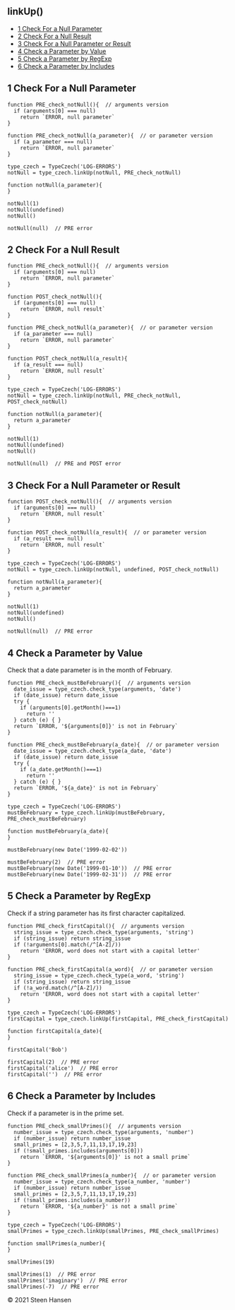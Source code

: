 

## linkUp()
  -  [1 Check For a Null Parameter](#check-for-a-null-parameter) 
  -  [2 Check For a Null Result](#check-for-a-null-result) 
  -  [3 Check For a Null Parameter or Result](#check-for-a-null-parameter-or-result) 
  -  [4 Check a Parameter by Value](#check-a-parameter-by-value) 
  -  [5 Check a Parameter by RegExp](#check-a-parameter-by-regexp) 
  -  [6 Check a Parameter by Includes](#check-a-parameter-by-includes) 

## 1 Check For a Null Parameter<a name="check-for-a-null-parameter"></a>

```
function PRE_check_notNull(){  // arguments version
  if (arguments[0] === null) 
    return `ERROR, null parameter`
}
```
```
function PRE_check_notNull(a_parameter){  // or parameter version
  if (a_parameter === null) 
    return `ERROR, null parameter`
}

type_czech = TypeCzech('LOG-ERRORS')
notNull = type_czech.linkUp(notNull, PRE_check_notNull) 

function notNull(a_parameter){
}

notNull(1)
notNull(undefined)  
notNull()

notNull(null)  // PRE error         
```


## 2 Check For a Null Result<a name="check-for-a-null-result"></a>

```
function PRE_check_notNull(){  // arguments version
  if (arguments[0] === null) 
    return `ERROR, null parameter`
}

function POST_check_notNull(){
  if (arguments[0] === null) 
    return `ERROR, null result`
}
```
```
function PRE_check_notNull(a_parameter){  // or parameter version
  if (a_parameter === null) 
    return `ERROR, null parameter`
}

function POST_check_notNull(a_result){
  if (a_result === null) 
    return `ERROR, null result`
}

type_czech = TypeCzech('LOG-ERRORS')
notNull = type_czech.linkUp(notNull, PRE_check_notNull, POST_check_notNull) 

function notNull(a_parameter){
  return a_parameter
}

notNull(1)
notNull(undefined)  
notNull()

notNull(null)  // PRE and POST error         
```

## 3 Check For a Null Parameter or Result<a name="check-for-a-null-parameter-or-result"></a>
```
function POST_check_notNull(){  // arguments version
  if (arguments[0] === null) 
    return `ERROR, null result`
}
```
```
function POST_check_notNull(a_result){  // or parameter version
  if (a_result === null) 
    return `ERROR, null result`
}

type_czech = TypeCzech('LOG-ERRORS')
notNull = type_czech.linkUp(notNull, undefined, POST_check_notNull) 

function notNull(a_parameter){
  return a_parameter
}

notNull(1)
notNull(undefined)  
notNull()

notNull(null)  // PRE error         
```



## 4 Check a Parameter by Value<a name="check-a-parameter-by-value"></a>
Check that a date parameter is in the month of February.
```
function PRE_check_mustBeFebruary(){  // arguments version
  date_issue = type_czech.check_type(arguments, 'date') 
  if (date_issue) return date_issue
  try {
    if (arguments[0].getMonth()===1) 
      return ''
  } catch (e) { }
  return `ERROR, '${arguments[0]}' is not in February`
}
```
```
function PRE_check_mustBeFebruary(a_date){  // or parameter version
  date_issue = type_czech.check_type(a_date, 'date') 
  if (date_issue) return date_issue
  try {
    if (a_date.getMonth()===1) 
      return ''
  } catch (e) { }
  return `ERROR, '${a_date}' is not in February`
}

type_czech = TypeCzech('LOG-ERRORS')
mustBeFebruary = type_czech.linkUp(mustBeFebruary, PRE_check_mustBeFebruary) 

function mustBeFebruary(a_date){
}

mustBeFebruary(new Date('1999-02-02'))  

mustBeFebruary(2)  // PRE error         
mustBeFebruary(new Date('1999-01-10'))  // PRE error         
mustBeFebruary(new Date('1999-02-31'))  // PRE error           
```

## 5 Check a Parameter by RegExp<a name="check-a-parameter-by-regexp"></a>
Check if a string parameter has its first character capitalized.
  
```
function PRE_check_firstCapital(){  // arguments version
  string_issue = type_czech.check_type(arguments, 'string')
  if (string_issue) return string_issue
  if (!arguments[0].match(/^[A-Z]/))
    return 'ERROR, word does not start with a capital letter'
}
```
```
function PRE_check_firstCapital(a_word){  // or parameter version
  string_issue = type_czech.check_type(a_word, 'string')
  if (string_issue) return string_issue
  if (!a_word.match(/^[A-Z]/))
    return 'ERROR, word does not start with a capital letter'
}

type_czech = TypeCzech('LOG-ERRORS')
firstCapital = type_czech.linkUp(firstCapital, PRE_check_firstCapital) 

function firstCapital(a_date){
}

firstCapital('Bob')  

firstCapital(2)  // PRE error         
firstCapital('alice')  // PRE error         
firstCapital('')  // PRE error           
```

## 6 Check a Parameter by Includes<a name="check-a-parameter-by-includes"></a>
Check if a parameter is in the prime set.
  
```
function PRE_check_smallPrimes(){  // arguments version
  number_issue = type_czech.check_type(arguments, 'number')
  if (number_issue) return number_issue
  small_primes = [2,3,5,7,11,13,17,19,23]
  if (!small_primes.includes(arguments[0])) 
    return `ERROR, '${arguments[0]}' is not a small prime`
}
```
```
function PRE_check_smallPrimes(a_number){  // or parameter version
  number_issue = type_czech.check_type(a_number, 'number')
  if (number_issue) return number_issue
  small_primes = [2,3,5,7,11,13,17,19,23]
  if (!small_primes.includes(a_number)) 
    return `ERROR, '${a_number}' is not a small prime`
}

type_czech = TypeCzech('LOG-ERRORS')
smallPrimes = type_czech.linkUp(smallPrimes, PRE_check_smallPrimes) 

function smallPrimes(a_number){
}

smallPrimes(19)  

smallPrimes(1)  // PRE error         
smallPrimes('imaginary')  // PRE error         
smallPrimes(-7)  // PRE error           
```








 
&copy; 2021 Steen Hansen